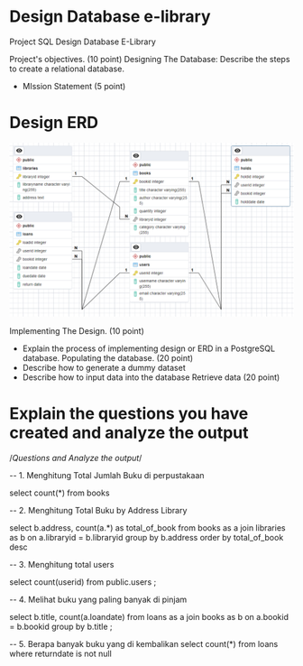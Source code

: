 # Design Database e-library
Project SQL Design Database E-Library

Project's objectives. (10 point)
Designing The Database: 
Describe the steps to create a relational database.
- MIssion Statement (5 point)
  
# Design ERD
![My image](/erd.png)

  
Implementing The Design. (10 point)
- Explain the process of implementing design or ERD  in a PostgreSQL database.
Populating the database. (20 point)
- Describe how to generate a dummy dataset 
- Describe how to input data into the database
Retrieve data (20 point)
# Explain the questions you have created and analyze the output

/*Questions and Analyze the output*/

-- 1. Menghitung Total Jumlah Buku di perpustakaan

select count(*) from books


-- 2. Menghitung Total Buku by Address Library

select b.address, count(a.*) as total_of_book 
from books as a 
join libraries as b 
on a.libraryid = b.libraryid
group by b.address
order by total_of_book desc

-- 3. Menghitung total users

select count(userid) from public.users ;

-- 4. Melihat buku yang paling banyak di pinjam 

select b.title, count(a.loandate)
from loans as a join books as b
on a.bookid = b.bookid
group by  b.title ;

-- 5. Berapa banyak buku yang di kembalikan
select count(*) from loans
where returndate is not null

